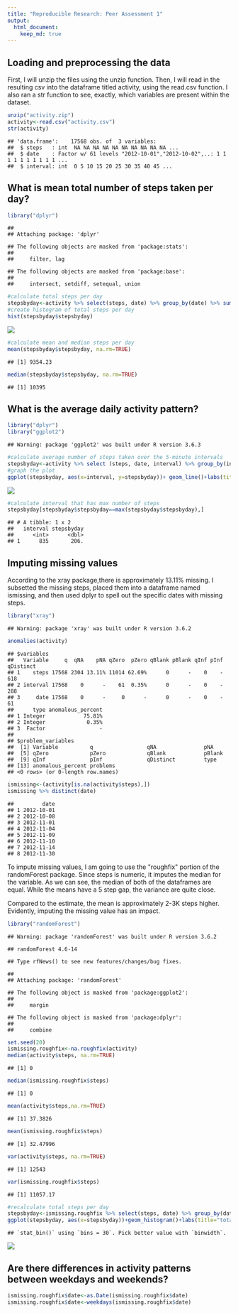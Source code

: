 ```yaml
---
title: "Reproducible Research: Peer Assessment 1"
output: 
  html_document:
    keep_md: true
---
```



## Loading and preprocessing the data
First, I will unzip the files using the unzip function. Then, I will read in the resulting csv into the dataframe titled activity, using the read.csv function.
I also ran a str function to see, exactly, which variables are present within the dataset.

```r
unzip("activity.zip")
activity<-read.csv("activity.csv")
str(activity)
```

```
## 'data.frame':	17568 obs. of  3 variables:
##  $ steps   : int  NA NA NA NA NA NA NA NA NA NA ...
##  $ date    : Factor w/ 61 levels "2012-10-01","2012-10-02",..: 1 1 1 1 1 1 1 1 1 1 ...
##  $ interval: int  0 5 10 15 20 25 30 35 40 45 ...
```


## What is mean total number of steps taken per day?

```r
library("dplyr")
```

```
## 
## Attaching package: 'dplyr'
```

```
## The following objects are masked from 'package:stats':
## 
##     filter, lag
```

```
## The following objects are masked from 'package:base':
## 
##     intersect, setdiff, setequal, union
```

```r
#calculate total steps per day 
stepsbyday<-activity %>% select(steps, date) %>% group_by(date) %>% summarize(stepsbyday=sum(steps, na.rm=TRUE))
#create histogram of total steps per day 
hist(stepsbyday$stepsbyday)
```

![](PA1_template_files/figure-html/mean-1.png)<!-- -->

```r
#calculate mean and median steps per day 
mean(stepsbyday$stepsbyday, na.rm=TRUE)
```

```
## [1] 9354.23
```

```r
median(stepsbyday$stepsbyday, na.rm=TRUE)
```

```
## [1] 10395
```


## What is the average daily activity pattern?

```r
library("dplyr")
library("ggplot2")
```

```
## Warning: package 'ggplot2' was built under R version 3.6.3
```

```r
#calculate average number of steps taken over the 5-minute intervals 
stepsbyday<-activity %>% select (steps, date, interval) %>% group_by(interval) %>% summarize(stepsbyday=mean(steps, na.rm=TRUE))
#graph the plot
ggplot(stepsbyday, aes(x=interval, y=stepsbyday))+ geom_line()+labs(title="avg.steps daily in intervals")
```

![](PA1_template_files/figure-html/average-1.png)<!-- -->

```r
#calculate interval that has max number of steps 
stepsbyday[stepsbyday$stepsbyday==max(stepsbyday$stepsbyday),]
```

```
## # A tibble: 1 x 2
##   interval stepsbyday
##      <int>      <dbl>
## 1      835       206.
```


## Imputing missing values
According to the xray package,there is approximately 13.11% missing. I subsetted the missing steps, placed them into a dataframe named ismissing, and then used dplyr to spell out the specific dates with missing steps. 

```r
library("xray")
```

```
## Warning: package 'xray' was built under R version 3.6.2
```

```r
anomalies(activity)
```

```
## $variables
##   Variable     q  qNA    pNA qZero  pZero qBlank pBlank qInf pInf qDistinct
## 1    steps 17568 2304 13.11% 11014 62.69%      0      -    0    -       618
## 2 interval 17568    0      -    61  0.35%      0      -    0    -       288
## 3     date 17568    0      -     0      -      0      -    0    -        61
##      type anomalous_percent
## 1 Integer            75.81%
## 2 Integer             0.35%
## 3  Factor                 -
## 
## $problem_variables
##  [1] Variable          q                 qNA               pNA              
##  [5] qZero             pZero             qBlank            pBlank           
##  [9] qInf              pInf              qDistinct         type             
## [13] anomalous_percent problems         
## <0 rows> (or 0-length row.names)
```

```r
ismissing<-(activity[is.na(activity$steps),])
ismissing %>% distinct(date)
```

```
##         date
## 1 2012-10-01
## 2 2012-10-08
## 3 2012-11-01
## 4 2012-11-04
## 5 2012-11-09
## 6 2012-11-10
## 7 2012-11-14
## 8 2012-11-30
```
To impute missing values, I am going to use the "roughfix" portion of the randomForest package. Since steps is numeric, it imputes the median for the variable. As we can see, the median of both of the dataframes are equal. While the means have a 5 step gap, the variance are quite close. 

Compared to the estimate, the mean is approximately 2-3K steps higher. Evidently, imputing the missing value has an impact. 


```r
library("randomForest")
```

```
## Warning: package 'randomForest' was built under R version 3.6.2
```

```
## randomForest 4.6-14
```

```
## Type rfNews() to see new features/changes/bug fixes.
```

```
## 
## Attaching package: 'randomForest'
```

```
## The following object is masked from 'package:ggplot2':
## 
##     margin
```

```
## The following object is masked from 'package:dplyr':
## 
##     combine
```

```r
set.seed(20)
ismissing.roughfix<-na.roughfix(activity)
median(activity$steps, na.rm=TRUE)
```

```
## [1] 0
```

```r
median(ismissing.roughfix$steps)
```

```
## [1] 0
```

```r
mean(activity$steps,na.rm=TRUE)
```

```
## [1] 37.3826
```

```r
mean(ismissing.roughfix$steps)
```

```
## [1] 32.47996
```

```r
var(activity$steps, na.rm=TRUE)
```

```
## [1] 12543
```

```r
var(ismissing.roughfix$steps)
```

```
## [1] 11057.17
```


```r
#recalculate total steps per day 
stepsbyday<-ismissing.roughfix %>% select(steps, date) %>% group_by(date) %>% summarize(stepsbyday=sum(steps, na.rm=TRUE))
ggplot(stepsbyday, aes(x=stepsbyday))+geom_histogram()+labs(title="total steps")
```

```
## `stat_bin()` using `bins = 30`. Pick better value with `binwidth`.
```

![](PA1_template_files/figure-html/histogram-1.png)<!-- -->



## Are there differences in activity patterns between weekdays and weekends?


```r
ismissing.roughfix$date<-as.Date(ismissing.roughfix$date)
ismissing.roughfix$date<-weekdays(ismissing.roughfix$date)
```
